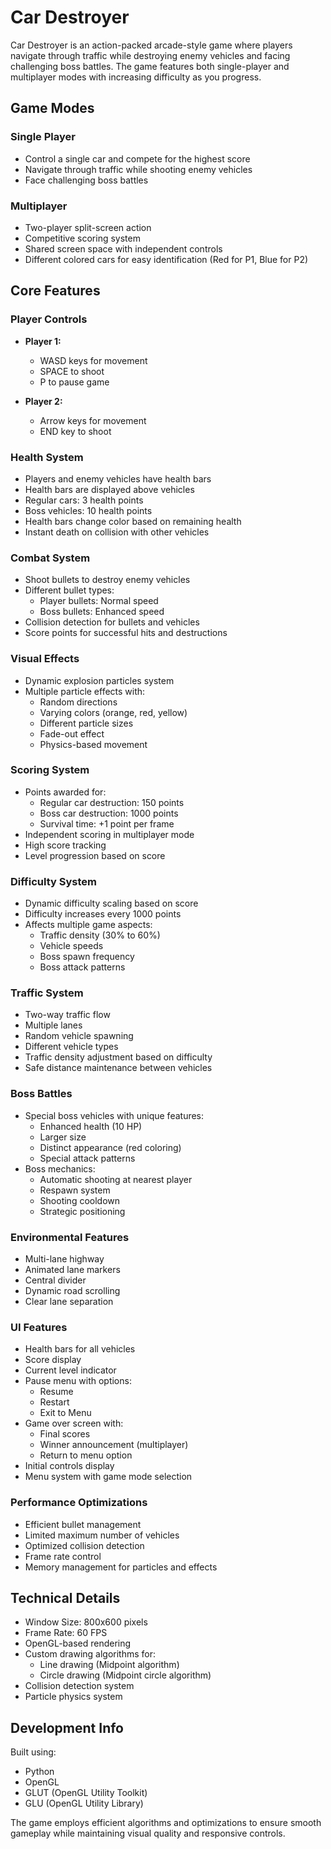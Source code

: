# Car Destroyer

Car Destroyer is an action-packed arcade-style game where players navigate through traffic while destroying enemy vehicles and facing challenging boss battles. The game features both single-player and multiplayer modes with increasing difficulty as you progress.

## Game Modes

### Single Player
- Control a single car and compete for the highest score
- Navigate through traffic while shooting enemy vehicles
- Face challenging boss battles

### Multiplayer
- Two-player split-screen action
- Competitive scoring system
- Shared screen space with independent controls
- Different colored cars for easy identification (Red for P1, Blue for P2)

## Core Features

### Player Controls
- **Player 1:**
  - WASD keys for movement
  - SPACE to shoot
  - P to pause game

- **Player 2:**
  - Arrow keys for movement
  - END key to shoot

### Health System
- Players and enemy vehicles have health bars
- Health bars are displayed above vehicles
- Regular cars: 3 health points
- Boss vehicles: 10 health points
- Health bars change color based on remaining health
- Instant death on collision with other vehicles

### Combat System
- Shoot bullets to destroy enemy vehicles
- Different bullet types:
  - Player bullets: Normal speed
  - Boss bullets: Enhanced speed
- Collision detection for bullets and vehicles
- Score points for successful hits and destructions

### Visual Effects
- Dynamic explosion particles system
- Multiple particle effects with:
  - Random directions
  - Varying colors (orange, red, yellow)
  - Different particle sizes
  - Fade-out effect
  - Physics-based movement

### Scoring System
- Points awarded for:
  - Regular car destruction: 150 points
  - Boss car destruction: 1000 points
  - Survival time: +1 point per frame
- Independent scoring in multiplayer mode
- High score tracking
- Level progression based on score

### Difficulty System
- Dynamic difficulty scaling based on score
- Difficulty increases every 1000 points
- Affects multiple game aspects:
  - Traffic density (30% to 60%)
  - Vehicle speeds
  - Boss spawn frequency
  - Boss attack patterns

### Traffic System
- Two-way traffic flow
- Multiple lanes
- Random vehicle spawning
- Different vehicle types
- Traffic density adjustment based on difficulty
- Safe distance maintenance between vehicles

### Boss Battles
- Special boss vehicles with unique features:
  - Enhanced health (10 HP)
  - Larger size
  - Distinct appearance (red coloring)
  - Special attack patterns
- Boss mechanics:
  - Automatic shooting at nearest player
  - Respawn system
  - Shooting cooldown
  - Strategic positioning

### Environmental Features
- Multi-lane highway
- Animated lane markers
- Central divider
- Dynamic road scrolling
- Clear lane separation

### UI Features
- Health bars for all vehicles
- Score display
- Current level indicator
- Pause menu with options:
  - Resume
  - Restart
  - Exit to Menu
- Game over screen with:
  - Final scores
  - Winner announcement (multiplayer)
  - Return to menu option
- Initial controls display
- Menu system with game mode selection

### Performance Optimizations
- Efficient bullet management
- Limited maximum number of vehicles
- Optimized collision detection
- Frame rate control
- Memory management for particles and effects

## Technical Details

- Window Size: 800x600 pixels
- Frame Rate: 60 FPS
- OpenGL-based rendering
- Custom drawing algorithms for:
  - Line drawing (Midpoint algorithm)
  - Circle drawing (Midpoint circle algorithm)
- Collision detection system
- Particle physics system

## Development Info

Built using:
- Python
- OpenGL
- GLUT (OpenGL Utility Toolkit)
- GLU (OpenGL Utility Library)

The game employs efficient algorithms and optimizations to ensure smooth gameplay while maintaining visual quality and responsive controls.
